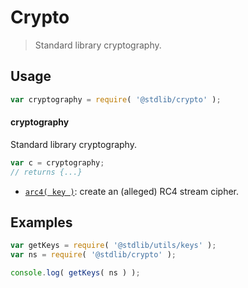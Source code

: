 <!--

@license Apache-2.0

Copyright (c) 2018 The Stdlib Authors.

Licensed under the Apache License, Version 2.0 (the "License");
you may not use this file except in compliance with the License.
You may obtain a copy of the License at

   http://www.apache.org/licenses/LICENSE-2.0

Unless required by applicable law or agreed to in writing, software
distributed under the License is distributed on an "AS IS" BASIS,
WITHOUT WARRANTIES OR CONDITIONS OF ANY KIND, either express or implied.
See the License for the specific language governing permissions and
limitations under the License.

-->

# Crypto

> Standard library cryptography.

<section class="usage">

## Usage

```javascript
var cryptography = require( '@stdlib/crypto' );
```

#### cryptography

Standard library cryptography.

```javascript
var c = cryptography;
// returns {...}
```

<!-- <toc pattern="*"> -->

<div class="namespace-toc">

-   <span class="signature">[`arc4( key )`][@stdlib/crypto/arc4]</span><span class="delimiter">: </span><span class="description">create an (alleged) RC4 stream cipher.</span>

</div>

<!-- </toc> -->

</section>

<!-- /.usage -->

<section class="examples">

## Examples

<!-- TODO: better examples -->

<!-- eslint no-undef: "error" -->

```javascript
var getKeys = require( '@stdlib/utils/keys' );
var ns = require( '@stdlib/crypto' );

console.log( getKeys( ns ) );
```

</section>

<!-- /.examples -->

<section class="links">

<!-- <toc-links> -->

[@stdlib/crypto/arc4]: https://github.com/stdlib-js/stdlib/tree/develop/lib/node_modules/%40stdlib/crypto/arc4

<!-- </toc-links> -->

</section>

<!-- /.links -->
